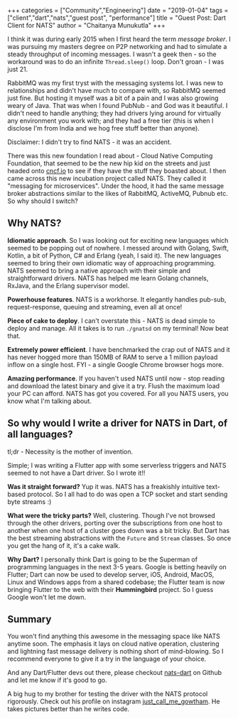 +++
categories = ["Community","Engineering"]
date = "2019-01-04"
tags = ["client","dart","nats","guest post", "performance"]
title = "Guest Post: Dart Client for NATS"
author = "Chaitanya Munukutla"
+++

I think it was during early 2015 when I first heard the term *message broker*. I was pursuing my masters degree on P2P networking and had to simulate a steady throughput of incoming messages. I wasn't a geek then - so the workaround was to do an infinite `Thread.sleep()` loop. Don't groan - I was just 21.

RabbitMQ was my first tryst with the messaging systems lot. I was new to relationships and didn't have much to compare with, so RabbitMQ seemed just fine. But hosting it myself was a bit of a pain and I was also growing weary of Java. That was when I found PubNub - and God was it beautiful. I didn't need to handle anything; they had drivers lying around for virtually any environment you work with; and they had a free tier (this is when I disclose I'm from India and we hog free stuff better than anyone).

Disclaimer: I didn't try to find NATS - it was an accident.

There was this new foundation I read about - Cloud Native Computing Foundation, that seemed to be the new hip kid on the streets and just headed onto [cncf.io](https://cncf.io) to see if they have the stuff they boasted about. I then came across this new incubation project called NATS. They called it "messaging for microservices". Under the hood, it had the same message broker abstractions similar to the likes of RabbitMQ, ActiveMQ, Pubnub etc. So why should I switch? 

## Why NATS?

**Idiomatic approach**. So I was looking out for exciting new languages which seemed to be popping out of nowhere. I messed around with Golang, Swift, Kotlin, a bit of Python, C# and Erlang (yeah, I said it). The new languages seemed to bring their own idiomatic way of approaching programming. NATS seemed to bring a native approach with their simple and straightforward drivers. NATS has helped me learn Golang channels, RxJava, and the Erlang supervisor model.

**Powerhouse features**. NATS is a workhorse. It elegantly handles pub-sub, request-response, queuing and streaming, even all at once!

**Piece of cake to deploy**. I can't overstate this - NATS is dead simple to deploy and manage. All it takes is to run `./gnatsd` on my terminal! Now beat that.

**Extremely power efficient**. I have benchmarked the crap out of NATS and it has never hogged more than 150MB of RAM to serve a 1 million payload inflow on a single host. FYI - a single Google Chrome browser hogs more.

**Amazing performance**. If you haven't used NATS until now - stop reading and download the latest binary and give it a try. Flush the maximum load your PC can afford. NATS has got you covered. For all you NATS users, you know what I'm talking about.

## So why would I write a driver for NATS in Dart, of all languages?
tl;dr - Necessity is the mother of invention.

Simple; I was writing a Flutter app with some serverless triggers and NATS seemed to not have a Dart driver. So I wrote it!!

**Was it straight forward?** Yup it was. NATS has a freakishly  intuitive text-based protocol. So I all had to do was open a TCP socket and start sending byte streams :)

**What were the tricky parts?** Well, clustering. Though I've not browsed through the other drivers, porting over the subscriptions from one host to another when one host of a cluster goes down was a bit tricky. But Dart has the best streaming abstractions with the `Future` and `Stream` classes. So once you get the hang of it, it's a cake walk.

**Why Dart?** I personally think Dart is going to be the Superman of programming languages in the next 3-5 years. Google is betting heavily on Flutter; Dart can now be used to develop server, iOS, Android, MacOS, Linux and Windows apps from a shared codebase; the Flutter team is now bringing Flutter to the web with their **Hummingbird** project. So I guess Google won't let me down.

## Summary
You won't find anything this awesome in the messaging space like NATS anytime soon. The emphasis it lays on cloud native operation, clustering and lightning fast message delivery is nothing short of mind-blowing. So I recommend everyone to give it a try in the language of your choice.

And any Dart/Flutter devs out there, please checkout [nats-dart](https://github.com/munukutla/nats-dart) on Github and let me know if it's good to go. 

A big hug to my brother for testing the driver with the NATS protocol rigorously. Check out his profile on instagram [just_call_me_gowtham](https://www.instagram.com/just_call_me_gowtham/). He takes pictures better than he writes code.